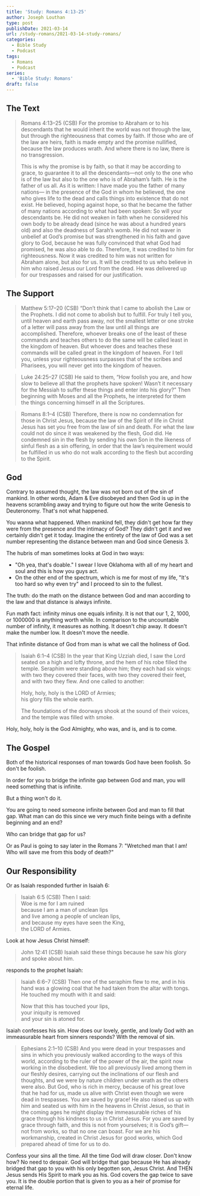 ```yaml
---
title: 'Study: Romans 4:13-25'
author: Joseph Louthan
type: post
publishDate: 2021-03-14
url: /study-romans/2021-03-14-study-romans/
categories:
  - Bible Study
  - Podcast
tags:
  - Romans
  - Podcast
series:
  - 'Bible Study: Romans'
draft: false
---
```

## The Text

> Romans 4:13–25 (CSB) For the promise to Abraham or to his descendants that he would inherit the world was not through the law, but through the righteousness that comes by faith. If those who are of the law are heirs, faith is made empty and the promise nullified, because the law produces wrath. And where there is no law, there is no transgression.
>
> This is why the promise is by faith, so that it may be according to grace, to guarantee it to all the descendants—not only to the one who is of the law but also to the one who is of Abraham’s faith. He is the father of us all. As it is written: I have made you the father of many nations— in the presence of the God in whom he believed, the one who gives life to the dead and calls things into existence that do not exist. He believed, hoping against hope, so that he became the father of many nations according to what had been spoken: So will your descendants be. He did not weaken in faith when he considered his own body to be already dead (since he was about a hundred years old) and also the deadness of Sarah’s womb. He did not waver in unbelief at God’s promise but was strengthened in his faith and gave glory to God, because he was fully convinced that what God had promised, he was also able to do. Therefore, it was credited to him for righteousness. Now it was credited to him was not written for Abraham alone, but also for us. It will be credited to us who believe in him who raised Jesus our Lord from the dead. He was delivered up for our trespasses and raised for our justification.

## The Support

> Matthew 5:17–20 (CSB) “Don’t think that I came to abolish the Law or the Prophets. I did not come to abolish but to fulfill. For truly I tell you, until heaven and earth pass away, not the smallest letter or one stroke of a letter will pass away from the law until all things are accomplished. Therefore, whoever breaks one of the least of these commands and teaches others to do the same will be called least in the kingdom of heaven. But whoever does and teaches these commands will be called great in the kingdom of heaven. For I tell you, unless your righteousness surpasses that of the scribes and Pharisees, you will never get into the kingdom of heaven.

> Luke 24:25–27 (CSB) He said to them, “How foolish you are, and how slow to believe all that the prophets have spoken! Wasn’t it necessary for the Messiah to suffer these things and enter into his glory?” Then beginning with Moses and all the Prophets, he interpreted for them the things concerning himself in all the Scriptures.

> Romans 8:1–4 (CSB) Therefore, there is now no condemnation for those in Christ Jesus, because the law of the Spirit of life in Christ Jesus has set you free from the law of sin and death. For what the law could not do since it was weakened by the flesh, God did. He condemned sin in the flesh by sending his own Son in the likeness of sinful flesh as a sin offering, in order that the law’s requirement would be fulfilled in us who do not walk according to the flesh but according to the Spirit.

## God

Contrary to assumed thought, the law was not born out of the sin of mankind. In other words, Adam & Eve disobeyed and then God is up in the heavens scrambling away and trying to figure out how the write Genesis to Deuteronomy. That's not what happened.

You wanna what happened. When mankind fell, they didn't get how far they were from the presence and the intimacy of God? They didn't get it and we certainly didn't get it today.  Imagine the entirety of the law of God was a set number representing the distance between man and God since Genesis 3.

The hubris of man sometimes looks at God in two ways:

- "Oh yea, that's doable." I swear I love Oklahoma with all of my heart and soul and this is how you guys act.
- On the other end of the spectrum, which is me for most of my life, "It's too hard so why even try" and I proceed to sin to the fullest.

The truth: do the math on the distance between God and man according to the law and that distance is always infinite.

Fun math fact: infinity minus one equals infinity. It is not that our 1, 2, 1000, or 1000000 is anything worth while. In comparison to the uncountable number of infinity, it measures as nothing. It doesn't chip away. It doesn't make the number low. It doesn't move the needle.

That infinite distance of God from man is what we call the holiness of God.

> Isaiah 6:1–4 (CSB) In the year that King Uzziah died, I saw the Lord seated on a high and lofty throne, and the hem of his robe filled the temple. Seraphim were standing above him; they each had six wings: with two they covered their faces, with two they covered their feet, and with two they flew. And one called to another:
>
> Holy, holy, holy is the LORD of Armies;  
> his glory fills the whole earth.  
>
>The foundations of the doorways shook at the sound of their voices, and the temple was filled with smoke.

Holy, holy, holy is the God Almighty, who was, and is, and is to come.

## The Gospel

Both of the historical responses of man towards God have been foolish. So don't be foolish.

In order for you to bridge the infinite gap between God and man, you will need something that is infinite.

But a thing won't do it.

You are going to need someone infinite between God and man to fill that gap. What man can do this since we very much finite beings with a definite beginning and an end?

Who can bridge that gap for us?

Or as Paul is going to say later in the Romans 7: "Wretched man that I am! Who will save me from this body of death?"

## Our Responsibility

Or as Isaiah responded further in Isaiah 6:

> Isaiah 6:5 (CSB) Then I said:  
> Woe is me for I am ruined  
> because I am a man of unclean lips  
> and live among a people of unclean lips,  
> and because my eyes have seen the King,  
> the LORD of Armies.  

Look at how Jesus Christ himself:

> John 12:41 (CSB) Isaiah said these things because he saw his glory and spoke about him.

responds to the prophet Isaiah:

> Isaiah 6:6–7 (CSB) Then one of the seraphim flew to me, and in his hand was a glowing coal that he had taken from the altar with tongs. He touched my mouth with it and said:
>
> Now that this has touched your lips,  
> your iniquity is removed  
> and your sin is atoned for.  

Isaiah confesses his sin. How does our lovely, gentle, and lowly God with an immeasurable heart from sinners responds?  With the removal of sin.

> Ephesians 2:1–10 (CSB) And you were dead in your trespasses and sins in which you previously walked according to the ways of this world, according to the ruler of the power of the air, the spirit now working in the disobedient. We too all previously lived among them in our fleshly desires, carrying out the inclinations of our flesh and thoughts, and we were by nature children under wrath as the others were also. But God, who is rich in mercy, because of his great love that he had for us, made us alive with Christ even though we were dead in trespasses. You are saved by grace! He also raised us up with him and seated us with him in the heavens in Christ Jesus, so that in the coming ages he might display the immeasurable riches of his grace through his kindness to us in Christ Jesus. For you are saved by grace through faith, and this is not from yourselves; it is God’s gift—not from works, so that no one can boast. For we are his workmanship, created in Christ Jesus for good works, which God prepared ahead of time for us to do.

Confess your sins all the time. All the time God will draw closer. Don't know how? No need to despair. God will bridge that gap because He has already bridged that gap to you with his only begotten son, Jesus Christ. And THEN Jesus sends His Spirit to mark you as his. God covers the gap twice to save you. It is the double portion that is given to you as a heir of promise for eternal life.
